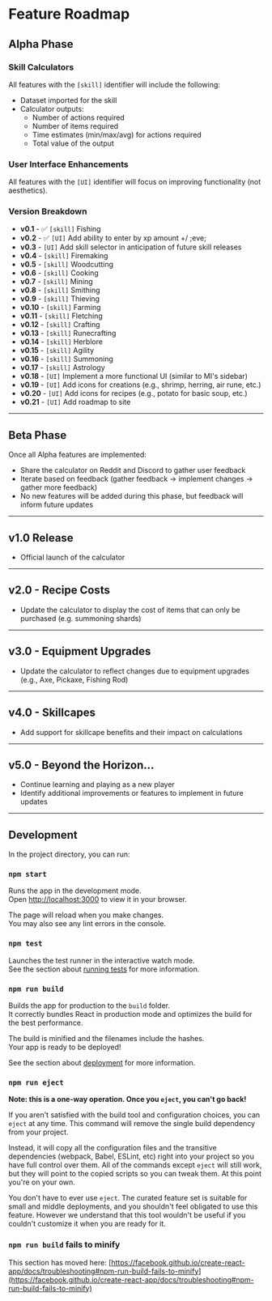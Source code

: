 # Feature Roadmap

## Alpha Phase

### Skill Calculators

All features with the `[skill]` identifier will include the following:

- Dataset imported for the skill
- Calculator outputs:
  - Number of actions required
  - Number of items required
  - Time estimates (min/max/avg) for actions required
  - Total value of the output

### User Interface Enhancements

All features with the `[UI]` identifier will focus on improving functionality (not aesthetics).

### Version Breakdown

- **v0.1** - ✅ `[skill]` Fishing
- **v0.2** - ✅ `[UI]` Add ability to enter by xp amount +/ ;eve;
- **v0.3** - `[UI]` Add skill selector in anticipation of future skill releases
- **v0.4** - `[skill]` Firemaking
- **v0.5** - `[skill]` Woodcutting
- **v0.6** - `[skill]` Cooking
- **v0.7** - `[skill]` Mining
- **v0.8** - `[skill]` Smithing
- **v0.9** - `[skill]` Thieving
- **v0.10** - `[skill]` Farming
- **v0.11** - `[skill]` Fletching
- **v0.12** - `[skill]` Crafting
- **v0.13** - `[skill]` Runecrafting
- **v0.14** - `[skill]` Herblore
- **v0.15** - `[skill]` Agility
- **v0.16** - `[skill]` Summoning
- **v0.17** - `[skill]` Astrology
- **v0.18** - `[UI]` Implement a more functional UI (similar to MI's sidebar)
- **v0.19** - `[UI]` Add icons for creations (e.g., shrimp, herring, air rune, etc.)
- **v0.20** - `[UI]` Add icons for recipes (e.g., potato for basic soup, etc.)
- **v0.21** - `[UI]` Add roadmap to site

---

## Beta Phase

Once all Alpha features are implemented:

- Share the calculator on Reddit and Discord to gather user feedback
- Iterate based on feedback (gather feedback -> implement changes -> gather more feedback)
- No new features will be added during this phase, but feedback will inform future updates

---

## v1.0 Release

- Official launch of the calculator

---

## v2.0 - Recipe Costs

- Update the calculator to display the cost of items that can only be purchased (e.g. summoning shards)

---

## v3.0 - Equipment Upgrades

- Update the calculator to reflect changes due to equipment upgrades (e.g., Axe, Pickaxe, Fishing Rod)

---

## v4.0 - Skillcapes

- Add support for skillcape benefits and their impact on calculations

---

## v5.0 - Beyond the Horizon...

- Continue learning and playing as a new player
- Identify additional improvements or features to implement in future updates

---


## Development

In the project directory, you can run:

### `npm start`

Runs the app in the development mode.\
Open [http://localhost:3000](http://localhost:3000) to view it in your browser.

The page will reload when you make changes.\
You may also see any lint errors in the console.

### `npm test`

Launches the test runner in the interactive watch mode.\
See the section about [running tests](https://facebook.github.io/create-react-app/docs/running-tests) for more information.

### `npm run build`

Builds the app for production to the `build` folder.\
It correctly bundles React in production mode and optimizes the build for the best performance.

The build is minified and the filenames include the hashes.\
Your app is ready to be deployed!

See the section about [deployment](https://facebook.github.io/create-react-app/docs/deployment) for more information.

### `npm run eject`

**Note: this is a one-way operation. Once you `eject`, you can't go back!**

If you aren't satisfied with the build tool and configuration choices, you can `eject` at any time. This command will remove the single build dependency from your project.

Instead, it will copy all the configuration files and the transitive dependencies (webpack, Babel, ESLint, etc) right into your project so you have full control over them. All of the commands except `eject` will still work, but they will point to the copied scripts so you can tweak them. At this point you're on your own.

You don't have to ever use `eject`. The curated feature set is suitable for small and middle deployments, and you shouldn't feel obligated to use this feature. However we understand that this tool wouldn't be useful if you couldn't customize it when you are ready for it.

### `npm run build` fails to minify

This section has moved here: [https://facebook.github.io/create-react-app/docs/troubleshooting#npm-run-build-fails-to-minify](https://facebook.github.io/create-react-app/docs/troubleshooting#npm-run-build-fails-to-minify)
